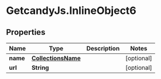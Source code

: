 # GetcandyJs.InlineObject6

## Properties

Name | Type | Description | Notes
------------ | ------------- | ------------- | -------------
**name** | [**CollectionsName**](CollectionsName.md) |  | [optional] 
**url** | **String** |  | [optional] 



